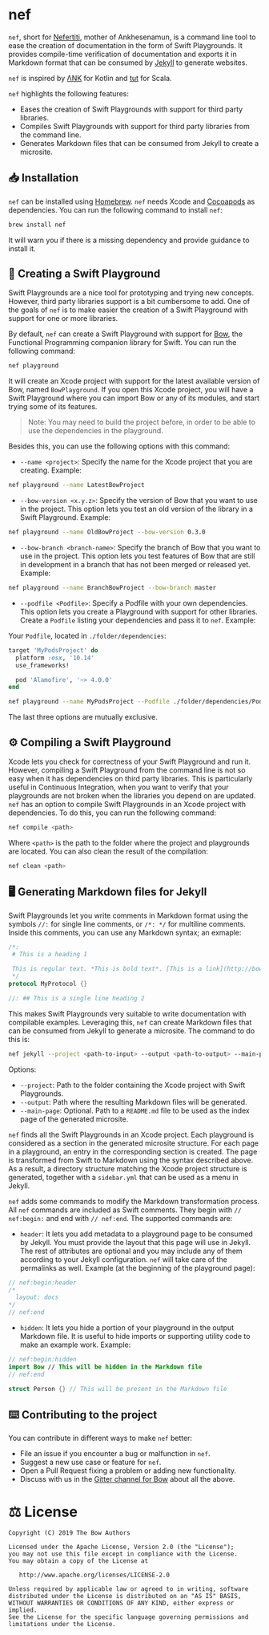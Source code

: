 # nef

`nef`, short for [Nefertiti](https://en.wikipedia.org/wiki/Nefertiti), mother of Ankhesenamun, is a command line tool to ease the creation of documentation in the form of Swift Playgrounds. It provides compile-time verification of documentation and exports it in Markdown format that can be consumed by [Jekyll](https://jekyllrb.com/) to generate websites.

`nef` is inspired by [ΛNK](https://github.com/arrow-kt/ank) for Kotlin and [tut](https://github.com/tpolecat/tut) for Scala.

`nef` highlights the following features:

- Eases the creation of Swift Playgrounds with support for third party libraries.
- Compiles Swift Playgrounds with support for third party libraries from the command line.
- Generates Markdown files that can be consumed from Jekyll to create a microsite.

## 📥 Installation

`nef` can be installed using [Homebrew](https://brew.sh). `nef` needs Xcode and [Cocoapods](https://cocoapods.org) as dependencies. You can run the following command to install `nef`:

```bash
brew install nef
```

It will warn you if there is a missing dependency and provide guidance to install it.

## 📃 Creating a Swift Playground

Swift Playgrounds are a nice tool for prototyping and trying new concepts. However, third party libraries support is a bit cumbersome to add. One of the goals of `nef` is to make easier the creation of a Swift Playground with support for one or more libraries.

By default, `nef` can create a Swift Playground with support for [Bow](http://bow-swift.io), the Functional Programming companion library for Swift. You can run the following command:

```bash
nef playground
```

It will create an Xcode project with support for the latest available version of Bow, named `BowPlayground`. If you open this Xcode project, you will have a Swift Playground where you can import Bow or any of its modules, and start trying some of its features.

> Note: You may need to build the project before, in order to be able to use the dependencies in the playground.

Besides this, you can use the following options with this command:

- `--name <project>`: Specify the name for the Xcode project that you are creating. Example:

```bash
nef playground --name LatestBowProject
```

- `--bow-version <x.y.z>`: Specify the version of Bow that you want to use in the project. This option lets you test an old version of the library in a Swift Playground. Example:

```bash
nef playground --name OldBowProject --bow-version 0.3.0
```

- `--bow-branch <branch-name>`: Specify the branch of Bow that you want to use in the project. This option lets you test features of Bow that are still in development in a branch that has not been merged or released yet. Example:

```bash
nef playground --name BranchBowProject --bow-branch master
```

- `--podfile <Podfile>`: Specify a Podfile with your own dependencies. This option lets you create a Playground with support for other libraries. Create a `Podfile` listing your dependencies and pass it to `nef`. Example:

Your `Podfile`, located in `./folder/dependencies`:

```ruby
target 'MyPodsProject' do
  platform :osx, '10.14'
  use_frameworks!

  pod 'Alamofire', '~> 4.0.0'
end
```

```bash
nef playground --name MyPodsProject --Podfile ./folder/dependencies/Podfile
```

The last three options are mutually exclusive.

## ⚙️ Compiling a Swift Playground

Xcode lets you check for correctness of your Swift Playground and run it. However, compiling a Swift Playground from the command line is not so easy when it has dependencies on third party libraries. This is particularly useful in Continuous Integration, when you want to verify that your playgrounds are not broken when the libraries you depend on are updated. `nef` has an option to compile Swift Playgrounds in an Xcode project with dependencies. To do this, you can run the following command:

```bash
nef compile <path>
```

Where `<path>` is the path to the folder where the project and playgrounds are located. You can also clean the result of the compilation:

```bash
nef clean <path>
```

## 🖥 Generating Markdown files for Jekyll

Swift Playgrounds let you write comments in Markdown format using the symbols `//:` for single line comments, or `/*: */` for multiline comments. Inside this comments, you can use any Markdown syntax; an exmaple:

```swift
/*:
 # This is a heading 1

 This is regular text. *This is bold text*. [This is a link](http://bow-swift.io).
 */
protocol MyProtocol {}

//: ## This is a single line heading 2
```

This makes Swift Playgrounds very suitable to write documentation with compilable examples. Leveraging this, `nef` can create Markdown files that can be consumed from Jekyll to generate a microsite. The command to do this is:

```bash
nef jekyll --project <path-to-input> --output <path-to-output> --main-page <path-to-index>
```

Options:

- `--project`: Path to the folder containing the Xcode project with Swift Playgrounds.
- `--output`: Path where the resulting Markdown files will be generated.
- `--main-page`: Optional. Path to a `README.md` file to be used as the index page of the generated microsite.

`nef` finds all the Swift Playgrounds in an Xcode project. Each playground is considered as a section in the generated microsite structure. For each page in a playground, an entry in the corresponding section is created. The page is transformed from Swift to Markdown using the syntax described above. As a result, a directory structure matching the Xcode project structure is generated, together with a `sidebar.yml` that can be used as a menu in Jekyll.

`nef` adds some commands to modify the Markdown transformation process. All `nef` commands are included as Swift comments. They begin with `// nef:begin:` and end with `// nef:end`. The supported commands are:

- `header`: It lets you add metadata to a playground page to be consumed by Jekyll. You must provide the layout that this page will use in Jekyll. The rest of attributes are optional and you may include any of them according to your Jekyll configuration. `nef` will take care of the permalinks as well. Example (at the beginning of the playground page):

```swift
// nef:begin:header
/*
  layout: docs
*/
// nef:end
```

- `hidden`: It lets you hide a portion of your playground in the output Markdown file. It is useful to hide imports or supporting utility code to make an example work. Example:

```swift
// nef:begin:hidden
import Bow // This will be hidden in the Markdown file
// nef:end

struct Person {} // This will be present in the Markdown file
```

## ⌨️ Contributing to the project

You can contribute in different ways to make `nef` better:

- File an issue if you encounter a bug or malfunction in `nef`.
- Suggest a new use case or feature for `nef`.
- Open a Pull Request fixing a problem or adding new functionality.
- Discuss with us in the [Gitter channel for Bow](https://gitter.im/bowswift/bow) about all the above.

# ⚖️ License

    Copyright (C) 2019 The Bow Authors

    Licensed under the Apache License, Version 2.0 (the "License");
    you may not use this file except in compliance with the License.
    You may obtain a copy of the License at

       http://www.apache.org/licenses/LICENSE-2.0

    Unless required by applicable law or agreed to in writing, software
    distributed under the License is distributed on an "AS IS" BASIS,
    WITHOUT WARRANTIES OR CONDITIONS OF ANY KIND, either express or implied.
    See the License for the specific language governing permissions and
    limitations under the License.
